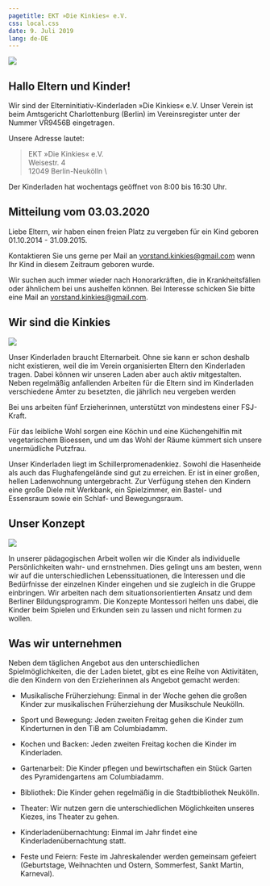 ```yaml
---
pagetitle: EKT »Die Kinkies« e.V.
css: local.css
date: 9. Juli 2019
lang: de-DE
---
```


![](kinkies-header.jpg)

## Hallo Eltern und Kinder!

Wir sind der Elterninitiativ-Kinderladen »Die Kinkies« e.V. Unser Verein ist
beim Amtsgericht Charlottenburg (Berlin) im Vereinsregister unter der Nummer
VR9456B eingetragen.

Unsere Adresse lautet:

> EKT »Die Kinkies« e.V. \
> Weisestr. 4 \
> 12049 Berlin-Neukölln \

Der Kinderladen hat wochentags geöffnet von 8:00 bis 16:30 Uhr.

## Mitteilung vom 03.03.2020

Liebe Eltern, wir haben einen freien Platz zu vergeben für ein Kind geboren 01.10.2014 - 31.09.2015.

Kontaktieren Sie uns gerne per Mail an <vorstand.kinkies@gmail.com> wenn Ihr Kind in diesem Zeitraum geboren wurde.


Wir suchen auch immer wieder nach Honorarkräften, die in Krankheitsfällen oder
ähnlichem bei uns aushelfen können. Bei Interesse schicken Sie bitte eine Mail
an <vorstand.kinkies@gmail.com>.

## Wir sind die Kinkies

![](lupenbecher.jpg)

Unser Kinderladen braucht Elternarbeit. Ohne sie kann er schon deshalb nicht
existieren, weil die im Verein organisierten Eltern den Kinderladen tragen.
Dabei können wir unseren Laden aber auch aktiv mitgestalten. Neben regelmäßig
anfallenden Arbeiten für die Eltern sind im Kinderladen verschiedene Ämter zu
besetzten, die jährlich neu vergeben werden

Bei uns arbeiten fünf Erzieherinnen, unterstützt von mindestens einer
FSJ-Kraft.

Für das leibliche Wohl sorgen eine Köchin und eine Küchengehilfin mit
vegetarischem Bioessen, und um das Wohl der Räume kümmert sich unsere
unermüdliche Putzfrau.

Unser Kinderladen liegt im Schillerpromenadenkiez. Sowohl die Hasenheide als
auch das Flughafengelände sind gut zu erreichen. Er ist in einer großen, hellen
Ladenwohnung untergebracht. Zur Verfügung stehen den Kindern eine große Diele
mit Werkbank, ein Spielzimmer, ein Bastel- und Essensraum sowie ein Schlaf- und
Bewegungsraum.

## Unser Konzept

![](werkecke.jpg)

In unserer pädagogischen Arbeit wollen wir die Kinder als individuelle Persönlichkeiten wahr- und ernstnehmen. Dies gelingt uns am besten, wenn wir auf die unterschiedlichen Lebenssituationen, die Interessen und die Bedürfnisse der einzelnen Kinder eingehen und sie zugleich in die Gruppe einbringen. Wir arbeiten nach dem situationsorientierten Ansatz und dem Berliner Bildungsprogramm. Die Konzepte Montessori helfen uns dabei, die Kinder beim Spielen und Erkunden sein zu lassen und nicht formen zu wollen.

## Was wir unternehmen

Neben dem täglichen Angebot aus den unterschiedlichen Spielmöglichkeiten, die
der Laden bietet, gibt es eine Reihe von Aktivitäten, die den Kindern von den
Erzieherinnen als Angebot gemacht werden:

* Musikalische Früherziehung: Einmal in der Woche gehen die großen Kinder zur
  musikalischen Früherziehung der Musikschule Neukölln.

* Sport und Bewegung: Jeden zweiten Freitag gehen die Kinder zum Kinderturnen
  in den TiB am Columbiadamm.

* Kochen und Backen: Jeden zweiten Freitag kochen die Kinder im Kinderladen.

* Gartenarbeit: Die Kinder pflegen und bewirtschaften ein Stück Garten des
  Pyramidengartens am Columbiadamm.

* Bibliothek: Die Kinder gehen regelmäßig in die Stadtbibliothek Neukölln.

* Theater: Wir nutzen gern die unterschiedlichen Möglichkeiten unseres Kiezes,
  ins Theater zu gehen.

* Kinderladenübernachtung: Einmal im Jahr findet eine Kinderladenübernachtung
  statt.

* Feste und Feiern: Feste im Jahreskalender werden gemeinsam gefeiert
  (Geburtstage, Weihnachten und Ostern, Sommerfest, Sankt Martin, Karneval).
